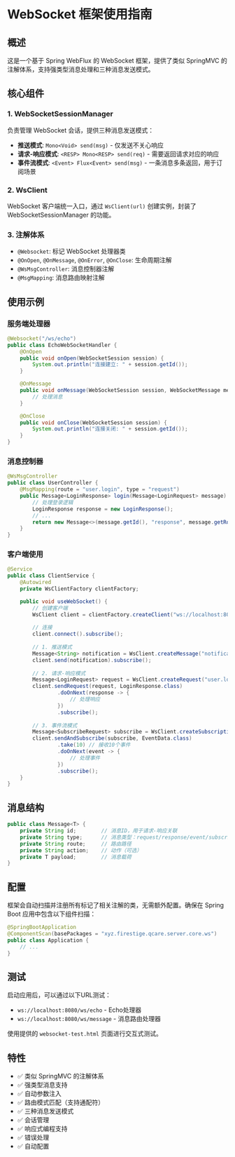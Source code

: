 # WebSocket 框架使用指南

## 概述

这是一个基于 Spring WebFlux 的 WebSocket 框架，提供了类似 SpringMVC 的注解体系，支持强类型消息处理和三种消息发送模式。

## 核心组件

### 1. WebSocketSessionManager
负责管理 WebSocket 会话，提供三种消息发送模式：
- **推送模式**: `Mono<Void> send(msg)` - 仅发送不关心响应
- **请求-响应模式**: `<RESP> Mono<RESP> send(req)` - 需要返回请求对应的响应
- **事件流模式**: `<Event> Flux<Event> send(msg)` - 一条消息多条返回，用于订阅场景

### 2. WsClient
WebSocket 客户端统一入口，通过 `WsClient(url)` 创建实例，封装了 WebSocketSessionManager 的功能。

### 3. 注解体系
- `@Websocket`: 标记 WebSocket 处理器类
- `@OnOpen`, `@OnMessage`, `@OnError`, `@OnClose`: 生命周期注解
- `@WsMsgController`: 消息控制器注解
- `@MsgMapping`: 消息路由映射注解

## 使用示例

### 服务端处理器

```java
@Websocket("/ws/echo")
public class EchoWebSocketHandler {
    @OnOpen
    public void onOpen(WebSocketSession session) {
        System.out.println("连接建立: " + session.getId());
    }

    @OnMessage
    public void onMessage(WebSocketSession session, WebSocketMessage message) {
        // 处理消息
    }

    @OnClose
    public void onClose(WebSocketSession session) {
        System.out.println("连接关闭: " + session.getId());
    }
}
```

### 消息控制器

```java
@WsMsgController
public class UserController {
    @MsgMapping(route = "user.login", type = "request")
    public Message<LoginResponse> login(Message<LoginRequest> message) {
        // 处理登录逻辑
        LoginResponse response = new LoginResponse();
        // ...
        return new Message<>(message.getId(), "response", message.getRoute(), response);
    }
}
```

### 客户端使用

```java
@Service
public class ClientService {
    @Autowired
    private WsClientFactory clientFactory;

    public void useWebSocket() {
        // 创建客户端
        WsClient client = clientFactory.createClient("ws://localhost:8080/ws/message");
        
        // 连接
        client.connect().subscribe();
        
        // 1. 推送模式
        Message<String> notification = WsClient.createMessage("notification", "Hello!");
        client.send(notification).subscribe();
        
        // 2. 请求-响应模式
        Message<LoginRequest> request = WsClient.createRequest("user.login", new LoginRequest());
        client.sendRequest(request, LoginResponse.class)
                .doOnNext(response -> {
                    // 处理响应
                })
                .subscribe();
        
        // 3. 事件流模式
        Message<SubscribeRequest> subscribe = WsClient.createSubscription("events.subscribe", new SubscribeRequest());
        client.sendAndSubscribe(subscribe, EventData.class)
                .take(10) // 接收10个事件
                .doOnNext(event -> {
                    // 处理事件
                })
                .subscribe();
    }
}
```

## 消息结构

```java
public class Message<T> {
    private String id;        // 消息ID，用于请求-响应关联
    private String type;      // 消息类型：request/response/event/subscribe
    private String route;     // 路由路径
    private String action;    // 动作（可选）
    private T payload;        // 消息载荷
}
```

## 配置

框架会自动扫描并注册所有标记了相关注解的类，无需额外配置。确保在 Spring Boot 应用中包含以下组件扫描：

```java
@SpringBootApplication
@ComponentScan(basePackages = "xyz.firestige.qcare.server.core.ws")
public class Application {
    // ...
}
```

## 测试

启动应用后，可以通过以下URL测试：
- `ws://localhost:8080/ws/echo` - Echo处理器
- `ws://localhost:8080/ws/message` - 消息路由处理器

使用提供的 `websocket-test.html` 页面进行交互式测试。

## 特性

- ✅ 类似 SpringMVC 的注解体系
- ✅ 强类型消息支持
- ✅ 自动参数注入
- ✅ 路由模式匹配（支持通配符）
- ✅ 三种消息发送模式
- ✅ 会话管理
- ✅ 响应式编程支持
- ✅ 错误处理
- ✅ 自动配置
